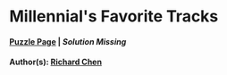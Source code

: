 # Millennial's Favorite Tracks

#### [Puzzle Page](4.3-p.pdf) | *Solution Missing*
#### Author(s): [Richard Chen](../../../../search.html?q=Richard+Chen)

